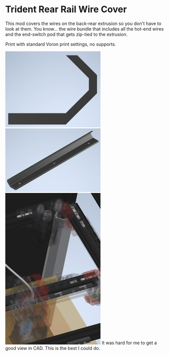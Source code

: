 # Trident Rear Rail Wire Cover

This mod covers the wires on the back-rear extrusion so you don't have to look at them. You know... the wire bundle that includes all the hot-end wires and the end-switch pod that gets zip-tied to the extrusion. 

Print with standard Voron print settings, no supports.

<img src="Images/Side_View.png" width="300" alt="Side View">
<img src="Images/ISO_View.png" width="300" alt="ISO View">

<img src="Images/CAD_View.png" width="300" alt="CAD View">
It was hard for me to get a good view in CAD. This is the best I could do.
